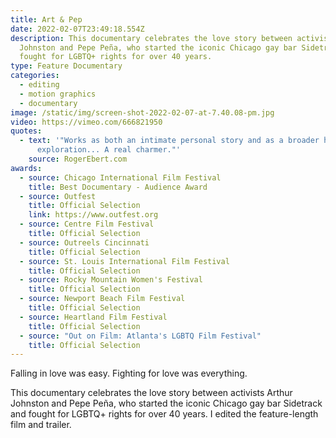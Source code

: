 ```yaml
---
title: Art & Pep
date: 2022-02-07T23:49:18.554Z
description: This documentary celebrates the love story between activists Arthur
  Johnston and Pepe Peña, who started the iconic Chicago gay bar Sidetrack and
  fought for LGBTQ+ rights for over 40 years.
type: Feature Documentary
categories:
  - editing
  - motion graphics
  - documentary
image: /static/img/screen-shot-2022-02-07-at-7.40.08-pm.jpg
video: https://vimeo.com/666821950
quotes:
  - text: '"Works as both an intimate personal story and as a broader historical
      exploration... A real charmer."'
    source: RogerEbert.com
awards:
  - source: Chicago International Film Festival
    title: Best Documentary - Audience Award
  - source: Outfest
    title: Official Selection
    link: https://www.outfest.org
  - source: Centre Film Festival
    title: Official Selection
  - source: Outreels Cincinnati
    title: Official Selection
  - source: St. Louis International Film Festival
    title: Official Selection
  - source: Rocky Mountain Women's Festival
    title: Official Selection
  - source: Newport Beach Film Festival
    title: Official Selection
  - source: Heartland Film Festival
    title: Official Selection
  - source: "Out on Film: Atlanta's LGBTQ Film Festival"
    title: Official Selection
---
```

Falling in love was easy. Fighting for love was everything. 

This documentary celebrates the love story between activists Arthur Johnston and Pepe Peña, who started the iconic Chicago gay bar Sidetrack and fought for LGBTQ+ rights for over 40 years. I edited the feature-length film and trailer.